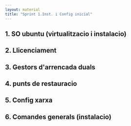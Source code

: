 ```yaml
---
layout: material
title: "Sprint 1.Inst. i Config inicial"
---
```


## 1. SO ubuntu (virtualitzacio i instalacio)



## 2. Llicenciament



## 3. Gestors d'arrencada duals



## 4. punts de restauracio



## 5. Config xarxa



## 6. Comandes generals (instalacio)



